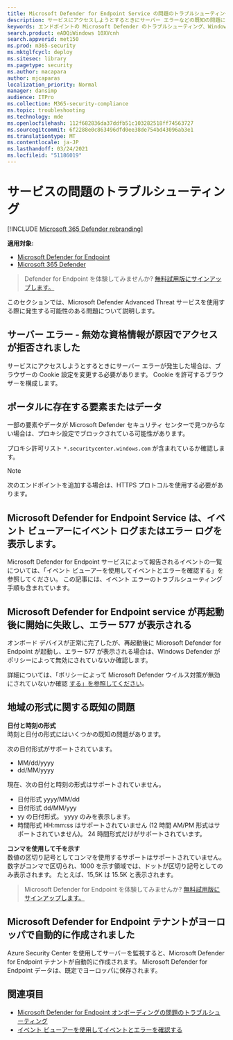 ```yaml
---
title: Microsoft Defender for Endpoint Service の問題のトラブルシューティング
description: サービスにアクセスしようとするときにサーバー エラーなどの既知の問題に対する解決策と回避策を見つける。
keywords: エンドポイントの Microsoft Defender のトラブルシューティング、Windows ATP のトラブルシューティング、サーバー エラー、アクセス拒否、無効な資格情報、データなし、ダッシュボード ポータル、許可、イベント ビューアー
search.product: eADQiWindows 10XVcnh
search.appverid: met150
ms.prod: m365-security
ms.mktglfcycl: deploy
ms.sitesec: library
ms.pagetype: security
ms.author: macapara
author: mjcaparas
localization_priority: Normal
manager: dansimp
audience: ITPro
ms.collection: M365-security-compliance
ms.topic: troubleshooting
ms.technology: mde
ms.openlocfilehash: 112f682836da37ddfb51c103282518ff74563727
ms.sourcegitcommit: 6f2288e0c863496dfd0ee38de754bd43096ab3e1
ms.translationtype: MT
ms.contentlocale: ja-JP
ms.lasthandoff: 03/24/2021
ms.locfileid: "51186019"
---
```

# <a name="troubleshoot-service-issues"></a>サービスの問題のトラブルシューティング

[!INCLUDE [Microsoft 365 Defender rebranding](../../includes/microsoft-defender.md)]

**適用対象:**
- [Microsoft Defender for Endpoint](https://go.microsoft.com/fwlink/p/?linkid=2154037)
- [Microsoft 365 Defender](https://go.microsoft.com/fwlink/?linkid=2118804)

> Defender for Endpoint を体験してみませんか? [無料試用版にサインアップします。](https://www.microsoft.com/microsoft-365/windows/microsoft-defender-atp?ocid=docs-wdatp-pullalerts-abovefoldlink) 


このセクションでは、Microsoft Defender Advanced Threat サービスを使用する際に発生する可能性のある問題について説明します。

## <a name="server-error---access-is-denied-due-to-invalid-credentials"></a>サーバー エラー - 無効な資格情報が原因でアクセスが拒否されました
サービスにアクセスしようとするときにサーバー エラーが発生した場合は、ブラウザーの Cookie 設定を変更する必要があります。
Cookie を許可するブラウザーを構成します。

## <a name="elements-or-data-missing-on-the-portal"></a>ポータルに存在する要素またはデータ
一部の要素やデータが Microsoft Defender セキュリティ センターで見つからない場合は、プロキシ設定でブロックされている可能性があります。

プロキシ許可リスト `*.securitycenter.windows.com` が含まれているか確認します。


> [!NOTE]
> 次のエンドポイントを追加する場合は、HTTPS プロトコルを使用する必要があります。

## <a name="microsoft-defender-for-endpoint-service-shows-event-or-error-logs-in-the-event-viewer"></a>Microsoft Defender for Endpoint Service は、イベント ビューアーにイベント ログまたはエラー ログを表示します。

Microsoft [](event-error-codes.md) Defender for Endpoint サービスによって報告されるイベントの一覧については、「イベント ビューアーを使用してイベントとエラーを確認する」を参照してください。 この記事には、イベント エラーのトラブルシューティング手順も含まれています。

## <a name="microsoft-defender-for-endpoint-service-fails-to-start-after-a-reboot-and-shows-error-577"></a>Microsoft Defender for Endpoint service が再起動後に開始に失敗し、エラー 577 が表示される

オンボード デバイスが正常に完了したが、再起動後に Microsoft Defender for Endpoint が起動し、エラー 577 が表示される場合は、Windows Defender がポリシーによって無効にされていないか確認します。

詳細については、「ポリシーによって Microsoft Defender ウイルス対策が無効にされていないか確認 [する」を参照してください](troubleshoot-onboarding.md#ensure-that-microsoft-defender-antivirus-is-not-disabled-by-a-policy)。

## <a name="known-issues-with-regional-formats"></a>地域の形式に関する既知の問題

**日付と時刻の形式**<br>
時刻と日付の形式にはいくつかの既知の問題があります。 

次の日付形式がサポートされています。
- MM/dd/yyyy
- dd/MM/yyyy

現在、次の日付と時刻の形式はサポートされていません。
- 日付形式 yyyy/MM/dd
- 日付形式 dd/MM/yyy
- yy の日付形式。 yyyy のみを表示します。
- 時間形式 HH:mm:ss はサポートされていません (12 時間 AM/PM 形式はサポートされていません)。 24 時間形式だけがサポートされています。

**コンマを使用して千を示す**<br>
数値の区切り記号としてコンマを使用するサポートはサポートされていません。 数字がコンマで区切られ、1000 を示す領域では、ドットが区切り記号としてのみ表示されます。 たとえば、15,5K は 15.5K と表示されます。

>Microsoft Defender for Endpoint を体験してみませんか? [無料試用版にサインアップします。](https://www.microsoft.com/microsoft-365/windows/microsoft-defender-atp?ocid=docs-wdatp-troubleshoot-belowfoldlink)

## <a name="microsoft-defender-for-endpoint-tenant-was-automatically-created-in-europe"></a>Microsoft Defender for Endpoint テナントがヨーロッパで自動的に作成されました
Azure Security Center を使用してサーバーを監視すると、Microsoft Defender for Endpoint テナントが自動的に作成されます。 Microsoft Defender for Endpoint データは、既定でヨーロッパに保存されます。





## <a name="related-topics"></a>関連項目
- [Microsoft Defender for Endpoint オンボーディングの問題のトラブルシューティング](troubleshoot-onboarding.md)
- [イベント ビューアーを使用してイベントとエラーを確認する](event-error-codes.md)
